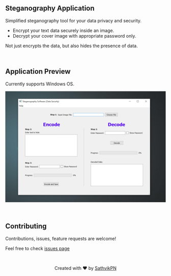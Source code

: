 ## Steganography Application

Simplified steganography tool for your data privacy and security.
- Encrypt your text data securely inside an image.
- Decrypt your cover image with appropriate password only.

Not just encrypts the data, but also hides the presence of data.

&nbsp;
&nbsp;


## Application Preview

Currently supports Windows OS.

![Desktop version](interface_desktop_version.png)

&nbsp;
&nbsp;


## Contributing

Contributions, issues, feature requests are welcome!

Feel free to check [issues page](https://github.com/SathvikPN/Steganography-application/issues)


&nbsp;
&nbsp;


<p align="center">Created with ❤ by <a href="https://www.linkedin.com/in/sathvik-p-n/">SathvikPN</a></p>
